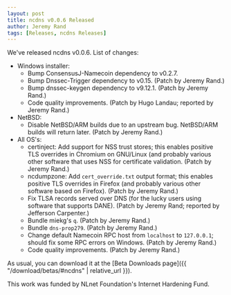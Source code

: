```yaml
---
layout: post
title: ncdns v0.0.6 Released
author: Jeremy Rand
tags: [Releases, ncdns Releases]
---
```


We've released ncdns v0.0.6.  List of changes:

* Windows installer:
    - Bump ConsensusJ-Namecoin dependency to v0.2.7.
    - Bump Dnssec-Trigger dependency to v0.15.  (Patch by Jeremy Rand.)
    - Bump dnssec-keygen dependency to v9.12.1.  (Patch by Jeremy Rand.)
    - Code quality improvements.  (Patch by Hugo Landau; reported by Jeremy Rand.)
* NetBSD:
    - Disable NetBSD/ARM builds due to an upstream bug.  NetBSD/ARM builds will return later.  (Patch by Jeremy Rand.)
* All OS's:
    - certinject: Add support for NSS trust stores; this enables positive TLS overrides in Chromium on GNU/Linux (and probably various other software that uses NSS for certificate validation.  (Patch by Jeremy Rand.)
    - ncdumpzone: Add `cert_override.txt` output format; this enables positive TLS overrides in Firefox (and probably various other software based on Firefox).  (Patch by Jeremy Rand.)
    - Fix TLSA records served over DNS (for the lucky users using software that supports DANE).  (Patch by Jeremy Rand; reported by Jefferson Carpenter.)
    - Bundle miekg's `q`.  (Patch by Jeremy Rand.)
    - Bundle `dns-prop279`.  (Patch by Jeremy Rand.)
    - Change default Namecoin RPC host from `localhost` to `127.0.0.1`; should fix some RPC errors on Windows.  (Patch by Jeremy Rand.)
    - Code quality improvements.  (Patch by Jeremy Rand.)

As usual, you can download it at the [Beta Downloads page]({{ "/download/betas/#ncdns" | relative_url }}).

This work was funded by NLnet Foundation's Internet Hardening Fund.
